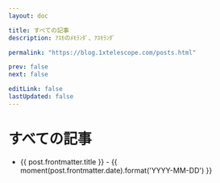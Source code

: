```yaml
---
layout: doc

title: すべての記事
description: ｱｽﾓのﾒﾓﾗﾝﾀﾞ、ｱｽﾓﾗﾝﾀﾞ

permalink: "https://blog.1xtelescope.com/posts.html"

prev: false
next: false

editLink: false
lastUpdated: false
---
```


# すべての記事

<script lang="ts" setup>
    import { data as posts } from "./.vitepress/posts.data";
    import moment from 'moment';
</script>

<ul>
    <li v-for="post of posts">
        <a :href="`${post.url}`" class="font-semibold text-lg">{{ post.frontmatter.title }}</a>
        <span class="text-sm"> - {{ moment(post.frontmatter.date).format('YYYY-MM-DD') }}</span>
    </li>
</ul>
